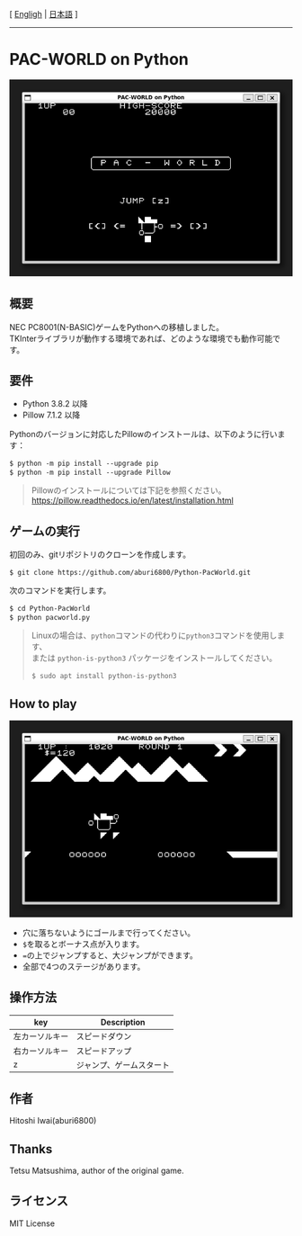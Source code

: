 [ [Engligh](README.md) | [日本語](README.ja.md) ]

---
# PAC-WORLD on Python

<img src="images/screenshot001.png">

## 概要

NEC PC8001(N-BASIC)ゲームをPythonへの移植しました。  
TKInterライブラリが動作する環境であれば、どのような環境でも動作可能です。  

## 要件

* Python 3.8.2 以降  
* Pillow 7.1.2 以降  

Pythonのバージョンに対応したPillowのインストールは、以下のように行います：  
```
$ python -m pip install --upgrade pip
$ python -m pip install --upgrade Pillow
```

> Pillowのインストールについては下記を参照ください。  
> <https://pillow.readthedocs.io/en/latest/installation.html>

## ゲームの実行

初回のみ、gitリポジトリのクローンを作成します。  
```
$ git clone https://github.com/aburi6800/Python-PacWorld.git
```

次のコマンドを実行します。  
```
$ cd Python-PacWorld
$ python pacworld.py
```

> Linuxの場合は、`python`コマンドの代わりに`python3`コマンドを使用します、  
> または `python-is-python3` パッケージをインストールしてください。
> ```
> $ sudo apt install python-is-python3
> ```

## How to play

<img src="images/screenshot002.png">

- 穴に落ちないようにゴールまで行ってください。  
- `$`を取るとボーナス点が入ります。
- `=`の上でジャンプすると、大ジャンプができます。
- 全部で4つのステージがあります。

## 操作方法

|key|Description|
| --- | --- |
|左カーソルキー|スピードダウン|
|右カーソルキー|スピードアップ|
|z|ジャンプ、ゲームスタート|

## 作者
Hitoshi Iwai(aburi6800)

## Thanks
Tetsu Matsushima, author of the original game.

## ライセンス
MIT License



